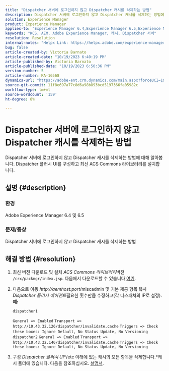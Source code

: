```yaml
---
title: "Dispatcher 서버에 로그인하지 않고 Dispatcher 캐시를 삭제하는 방법"
description: Dispatcher 서버에 로그인하지 않고 Dispatcher 캐시를 삭제하는 방법에 대해 알아봅니다.
solution: Experience Manager
product: Experience Manager
applies-to: "Experience Manager 6.4,Experience Manager 6.5,Experience Manager"
keywords: "KCS, AEM, Adobe Experience Manager, 캐시, Dispatcher 서버"
resolution: Resolution
internal-notes: "Helpx Link: https://helpx.adobe.com/experience-manager/kb/How-to-delete-the-dispatcher-cache-without-logging-into-the-Dispatchers-AEM.html"
bug: false
article-created-by: Victoria Barnato
article-created-date: "10/19/2023 6:40:19 PM"
article-published-by: Victoria Barnato
article-published-date: "10/19/2023 6:50:36 PM"
version-number: 5
article-number: KA-16568
dynamics-url: "https://adobe-ent.crm.dynamics.com/main.aspx?forceUCI=1&pagetype=entityrecord&etn=knowledgearticle&id=94f206ee-ae6e-ee11-8df0-6045bd006793"
source-git-commit: 11f8e697a77c8d6a98b893bcd5197366fa05982c
workflow-type: tm+mt
source-wordcount: '159'
ht-degree: 8%

---
```


# Dispatcher 서버에 로그인하지 않고 Dispatcher 캐시를 삭제하는 방법


Dispatcher 서버에 로그인하지 않고 Dispatcher 캐시를 삭제하는 방법에 대해 알아봅니다. Dispatcher 플러시 UI를 구성하고 최신 ACS Commons 라이브러리를 설치합니다.

## 설명 {#description}


### <b>환경</b>

Adobe Experience Manager 6.4 및 6.5



### <b>문제/증상</b>

Dispatcher 서버에 로그인하지 않고 Dispatcher 캐시를 삭제하는 방법


## 해결 방법 {#resolution}


1. 최신 버전 다운로드 및 설치 *ACS Commons 라이브러리*&#x200B;버전 `/crx/packmgr/index.jsp`. 다음에서 다운로드할 수 있습니다 [여기](https://github.com/Adobe-Consulting-Services/acs-aem-commons/releases).
2. 다음으로 이동 *http://aemhost:port*/miscadmin 및 기본 제공 항목 복사 *Dispatcher 플러시 에이전트*필요한 횟수만큼 수정하고(각 디스패처의 IP로 설정).
   <b>예:</b>



   ```
   dispatcher1
   ```


   `General => Enabled`
   `Transport => http://10.43.32.126/dispatcher/invalidate.cache`
   `Triggers => Check these boxes: Ignore Default, No Status Update, No Versioning`
   ` `
   `dispatcher2`
   `General => Enabled`
   `Transport => http://10.43.32.146/dispatcher/invalidate.cache`
   `Triggers => Check these boxes: Ignore Default, No Status Update, No Versioning`
3. 구성 *Dispatcher 플러시 UI**/etc 아래에 있는 캐시의 모든 항목을 삭제합니다.*캐시 폴더에 있습니다. 다음을 참조하십시오. [설명서](https://adobe-consulting-services.github.io/acs-aem-commons/features/dispatcher-flush-ui/index.html).

